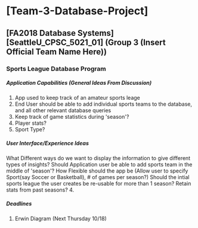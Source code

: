# [Team-3-Database-Project]
## [FA2018 Database Systems] [SeattleU_CPSC_5021_01] (Group 3 (Insert Official Team Name Here))
### Sports League Database Program
####
##### Application Capabilities (General Ideas From Discussion)
1. App used to keep track of an amateur sports leage
2. End User should be able to add individual sports teams to the database, and all other relevant database queries 
3. Keep track of game statistics during 'season'?
4. Player stats?
5. Sport Type? 

##### User Interface/Experience Ideas
What Different ways do we want to display the information to give different types of insights?
Should Application user be able to add sports team in the middle of 'season'?
How Flexible should the app be (Allow user to specify Sport(say Soccer or Basketball), # of games per season?)
Should the intial sports league the user creates be re-usable for more than 1 season? 
Retain stats from past seasons?
4.

##### Deadlines
1. Erwin Diagram (Next Thursday 10/18)

